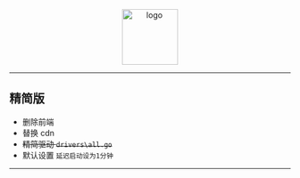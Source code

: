 <div align="center">
  <a href="https://alist.nn.ci"><img width="100px" alt="logo" src="https://cdn.jsdelivr.net/gh/alist-org/logo@main/logo.svg"/></a>
</div>

---

## 精简版

- 删除前端
- 替换 cdn
- ~~精简驱动 `drivers\all.go`~~
- 默认设置 `延迟启动设为1分钟`

---
